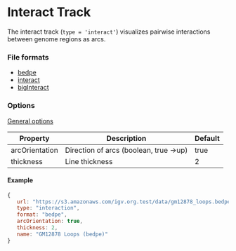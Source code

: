 # Interact Track  

The interact track (`type = 'interact'`) visualizes pairwise interactions between genome regions as arcs.

### File formats

* [bedpe](https://bedtools.readthedocs.io/en/latest/content/general-usage.html)
* [interact](https://genome.ucsc.edu/goldenPath/help/interact.html) 
* [bigInteract](https://genome.ucsc.edu/goldenPath/help/interact.html)

### Options

[General options](Tracks.md#options-for-all-track-types)

Property  | Description | Default
------ | ------- | ------------
arcOrientation | Direction of arcs (boolean, true ->up) | true
thickness | Line thickness | 2


#### Example

```javascript
{
   url: "https://s3.amazonaws.com/igv.org.test/data/gm12878_loops.bedpe.gz",
   type: "interaction",
   format: "bedpe",
   arcOrientation: true,
   thickness: 2,     
   name: "GM12878 Loops (bedpe)"
}
```
